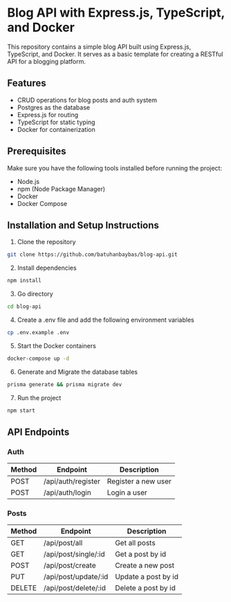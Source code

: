 # Blog API with Express.js, TypeScript, and Docker

This repository contains a simple blog API built using Express.js, TypeScript, and Docker. It serves as a basic template for creating a RESTful API for a blogging platform.

## Features

- CRUD operations for blog posts and auth system
- Postgres as the database
- Express.js for routing
- TypeScript for static typing
- Docker for containerization

## Prerequisites

Make sure you have the following tools installed before running the project:

- Node.js
- npm (Node Package Manager)
- Docker
- Docker Compose

## Installation and Setup Instructions

1. Clone the repository

```bash
git clone https://github.com/batuhanbaybas/blog-api.git
```

2. Install dependencies

```bash
npm install
```

3. Go directory

```bash
cd blog-api
```

4. Create a .env file and add the following environment variables

```bash
cp .env.example .env
```

5. Start the Docker containers

```bash
docker-compose up -d
```

6. Generate and Migrate the database tables

```bash
prisma generate && prisma migrate dev 
```

7. Run the project

```bash
npm start
```

## API Endpoints

### Auth

| Method | Endpoint | Description |
| --- | --- | --- |
| POST | /api/auth/register | Register a new user |
| POST | /api/auth/login | Login a user |

### Posts

| Method | Endpoint | Description |
| --- | --- | --- |
| GET | /api/post/all | Get all posts |
| GET | /api/post/single/:id | Get a post by id |
| POST | /api/post/create | Create a new post |
| PUT | /api/post/update/:id | Update a post by id |
| DELETE | /api/post/delete/:id | Delete a post by id |
